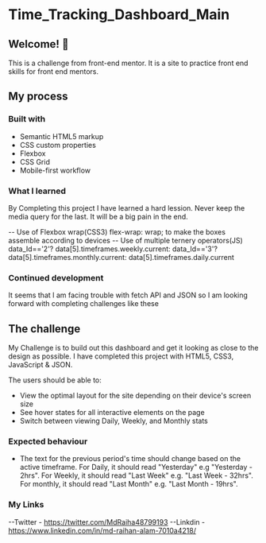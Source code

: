 # Time_Tracking_Dashboard_Main

## Welcome! 👋

This is a challenge from front-end mentor. It is a site to practice front end skills for front end mentors.

## My process

### Built with

- Semantic HTML5 markup
- CSS custom properties
- Flexbox
- CSS Grid
- Mobile-first workflow

### What I learned

By Completing this project I have learned a hard lession. Never keep the media query for the last. It will be a big pain in the end.

-- Use of Flexbox wrap(CSS3)
flex-wrap: wrap; to make the boxes assemble according to devices
-- Use of multiple ternery operators(JS)
data_Id=='2'?
data[5].timeframes.weekly.current: data_Id=='3'?
data[5].timeframes.monthly.current: data[5].timeframes.daily.current

### Continued development

It seems that I am facing trouble with fetch API and JSON so I am looking forward with completing challenges like these

## The challenge

My Challenge is to build out this dashboard and get it looking as close to the design as possible. I have completed this project with HTML5, CSS3, JavaScript & JSON.

The users should be able to:

- View the optimal layout for the site depending on their device's screen size
- See hover states for all interactive elements on the page
- Switch between viewing Daily, Weekly, and Monthly stats

### Expected behaviour

- The text for the previous period's time should change based on the active timeframe. For Daily, it should read "Yesterday" e.g "Yesterday - 2hrs". For Weekly, it should read "Last Week" e.g. "Last Week - 32hrs". For monthly, it should read "Last Month" e.g. "Last Month - 19hrs".

### My Links

--Twitter - https://twitter.com/MdRaiha48799193
--Linkdin - https://www.linkedin.com/in/md-raihan-alam-7010a4218/
